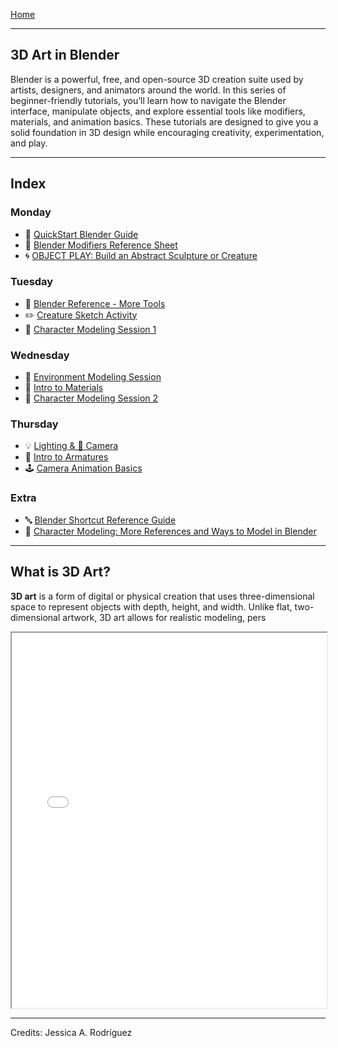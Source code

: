 [Home](../README.md)    

-------------------------------------------------------------------------------  

## 3D Art in Blender

Blender is a powerful, free, and open-source 3D creation suite used by artists, designers, and animators around the world. In this series of beginner-friendly tutorials, you’ll learn how to navigate the Blender interface, manipulate objects, and explore essential tools like modifiers, materials, and animation basics. These tutorials are designed to give you a solid foundation in 3D design while encouraging creativity, experimentation, and play.

---

## Index

### Monday

+ 🧱 [QuickStart Blender Guide](1_QuickStart_Blender_Guide.md)
+ 🧱 [Blender Modifiers Reference Sheet](2_Blender_Modifiers.md)
+ 🌀 [OBJECT PLAY: Build an Abstract Sculpture or Creature](3_Object_Play_Activity.md)

### Tuesday

+ 🧱 [Blender Reference - More Tools](4_Blender_Reference_More_Tools.md)
+ ✏️ [Creature Sketch Activity](5_Creature_Sketch_Activity.md)
+ 👾 [Character Modeling Session 1](6_Character_Modeling_Session_1.md)

### Wednesday

+ 🌆 [Environment Modeling Session](7_Environment_Modeling_Session.md)
+ 💠 [Intro to Materials](8_Intro_to_Materials.md)
+ 👾 [Character Modeling Session 2](9_Character_Modeling_Session_2.md)

### Thursday

+ 💡 [Lighting & 🎥 Camera](10_Lighting_Camera.md)
+ 🦴 [Intro to Armatures](11_Intro_to_Armatures.md)
+ 🕹️ [Camera Animation Basics](12_Camera_Animation_Basics.md)

### Extra

+ 🔤 [Blender Shortcut Reference Guide](0_Shortcut_Reference_Guide.md)
+ 👾 [Character Modeling: More References and Ways to Model in Blender](More_References_Character_Modeling.md)

---

## What is 3D Art?

**3D art** is a form of digital or physical creation that uses three-dimensional space to represent objects with depth, height, and width. Unlike flat, two-dimensional artwork, 3D art allows for realistic modeling, pers

<iframe src="W1_Teacher_Presentation_Slides.pdf" width="100%" height="600px"></iframe>


________________________________________________________________________

Credits: Jessica A. Rodríguez

